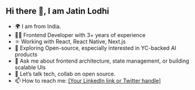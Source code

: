 ## Hi there 👋, I am Jatin Lodhi

- 🌍 I am from India.
- 🧑‍💻 Frontend Developer with 3+ years of experience
- ⚛️ Working with React, React Native, Next.js
- 🤝 Exploring Open-source, especially interested in YC-backed AI products
- 🧠 Ask me about frontend architecture, state management, or building scalable UIs
- 💬 Let’s talk tech, collab on open source.
- 📫 How to reach me: [[Your LinkedIn link or Twitter handle]](https://www.linkedin.com/in/jatinlodhi/)
